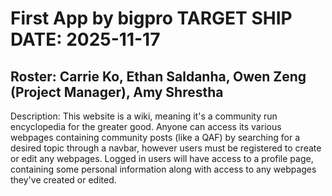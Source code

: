 # First App by bigpro TARGET SHIP DATE: 2025-11-17
## Roster: Carrie Ko, Ethan Saldanha, Owen Zeng (Project Manager), Amy Shrestha
Description: This website is a wiki, meaning it's a community run encyclopedia for the greater good. Anyone can access its various webpages containing community posts (like a QAF) by searching for a desired topic through a navbar, however users must be registered to create or edit any webpages. Logged in users will have access to a profile page, containing some personal information along with access to any webpages they've created or edited.
